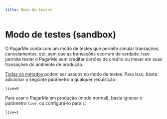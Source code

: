 ```yaml
---
title: Modo de testes
---
```


# Modo de testes (sandbox)

O PagarMe conta com um modo de testes que permite simular transações, cancelamentos, etc, sem que as transações ocorram de verdade. Isso permite testar o PagarMe sem creditar cartões de crédito ou mexer em suas transações do ambiente de produção.

[Todas os métodos](/restful-api/methods) podem ser usados no modo de testes. Para isso, basta adicionar o seguinte parâmetro a qualquer requisição:

	live=0

Para usar o PagarMe em produção (modo normal), basta ignorar o parâmetro `live`, ou configurá-lo para `1`:

	live=1
